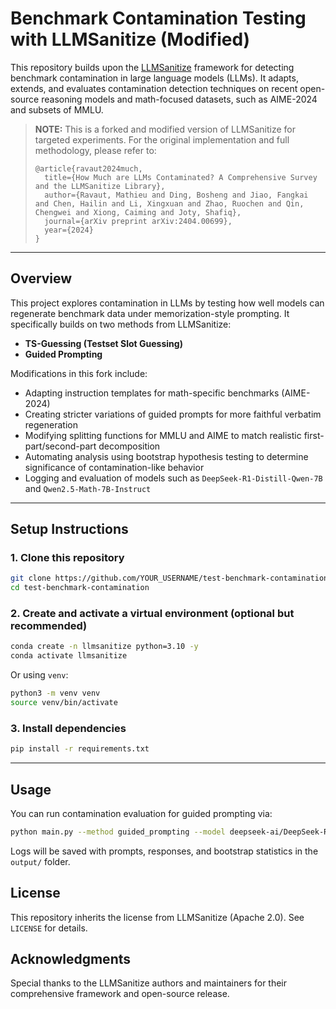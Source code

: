 # Benchmark Contamination Testing with LLMSanitize (Modified)

This repository builds upon the [LLMSanitize](https://github.com/ntunlp/LLMSanitize) framework for detecting benchmark contamination in large language models (LLMs). It adapts, extends, and evaluates contamination detection techniques on recent open-source reasoning models and math-focused datasets, such as AIME-2024 and subsets of MMLU.

> **NOTE:** This is a forked and modified version of LLMSanitize for targeted experiments. For the original implementation and full methodology, please refer to:
>
> ```
> @article{ravaut2024much,
>   title={How Much are LLMs Contaminated? A Comprehensive Survey and the LLMSanitize Library},
>   author={Ravaut, Mathieu and Ding, Bosheng and Jiao, Fangkai and Chen, Hailin and Li, Xingxuan and Zhao, Ruochen and Qin, Chengwei and Xiong, Caiming and Joty, Shafiq},
>   journal={arXiv preprint arXiv:2404.00699},
>   year={2024}
> }
> ```

---

## Overview

This project explores contamination in LLMs by testing how well models can regenerate benchmark data under memorization-style prompting. It specifically builds on two methods from LLMSanitize:

- **TS-Guessing (Testset Slot Guessing)**
- **Guided Prompting**

Modifications in this fork include:

- Adapting instruction templates for math-specific benchmarks (AIME-2024)
- Creating stricter variations of guided prompts for more faithful verbatim regeneration
- Modifying splitting functions for MMLU and AIME to match realistic first-part/second-part decomposition
- Automating analysis using bootstrap hypothesis testing to determine significance of contamination-like behavior
- Logging and evaluation of models such as `DeepSeek-R1-Distill-Qwen-7B` and `Qwen2.5-Math-7B-Instruct`

---

## Setup Instructions

### 1. Clone this repository
```bash
git clone https://github.com/YOUR_USERNAME/test-benchmark-contamination.git
cd test-benchmark-contamination
```

### 2. Create and activate a virtual environment (optional but recommended)
```bash
conda create -n llmsanitize python=3.10 -y
conda activate llmsanitize
```

Or using `venv`:
```bash
python3 -m venv venv
source venv/bin/activate
```

### 3. Install dependencies
```bash
pip install -r requirements.txt
```

---

## Usage

You can run contamination evaluation for guided prompting via:
```bash
python main.py --method guided_prompting --model deepseek-ai/DeepSeek-R1-Distill-Qwen-7B --dataset HuggingFaceH4/aime_2024
```

Logs will be saved with prompts, responses, and bootstrap statistics in the `output/` folder.

## License
This repository inherits the license from LLMSanitize (Apache 2.0). See `LICENSE` for details.

## Acknowledgments
Special thanks to the LLMSanitize authors and maintainers for their comprehensive framework and open-source release.

